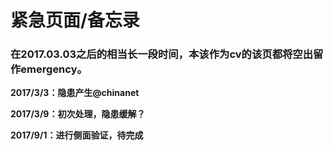 # 紧急页面/备忘录
### 在2017.03.03之后的相当长一段时间，本该作为cv的该页都将空出留作emergency。
**2017/3/3：隐患产生@chinanet**

**2017/3/9：初次处理，隐患缓解？**

**2017/9/1：进行侧面验证，待完成**
